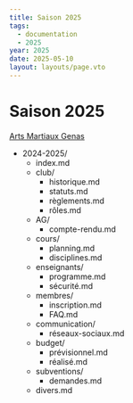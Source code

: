 ```yaml
---
title: Saison 2025
tags: 
  - documentation
  - 2025
year: 2025
date: 2025-05-10
layout: layouts/page.vto
---
```


# Saison 2025
[Arts Martiaux Genas](/)

- 2024-2025/
	- index.md
	- club/
		- historique.md
		- statuts.md
		- règlements.md
		- rôles.md
	- AG/
		- compte-rendu.md
	- cours/
		- planning.md
		- disciplines.md
	- enseignants/
		- programme.md
		- sécurité.md
	- membres/
		- inscription.md
		- FAQ.md
	- communication/
		- réseaux-sociaux.md
	- budget/
		- prévisionnel.md
		- réalisé.md
	- subventions/
		- demandes.md
	- divers.md